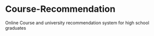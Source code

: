 # Course-Recommendation
Online Course and university recommendation system for high school graduates
